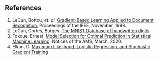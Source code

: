 ## References

1. LeCun, Bottou, *et. al.* [Gradient-Based Learning Applied to Document Recognition](http://yann.lecun.com/exdb/publis/pdf/lecun-98.pdf), Proceedings of the IEEE, November, 1998. 
2. LeCun, Cortes, Burges. [The MNIST Database of handwritten digits](http://yann.lecun.com/exdb/mnist/)
3. Fokoue, Ernest.  [Model Selection for Optimal Prediction in Statistical Machine Learning](https://bit.ly/2tOuAWt),
Notices of the AMS, March, 2020.
4. Elkan, C.  [Maximum Likelihood, Logistic Regression, and Stochastic Gradient Training](http://cseweb.ucsd.edu/~elkan/250Bwinter2011/logreg.pdf)
